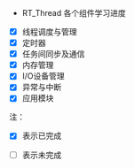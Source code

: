 - RT_Thread 各个组件学习进度
- [x] 线程调度与管理
- [x] 定时器
- [x] 任务间同步及通信
- [x] 内存管理
- [x] I/O设备管理
- [x] 异常与中断
- [x] 应用模块

注：

- [x] 表示已完成
- [ ] 表示未完成

